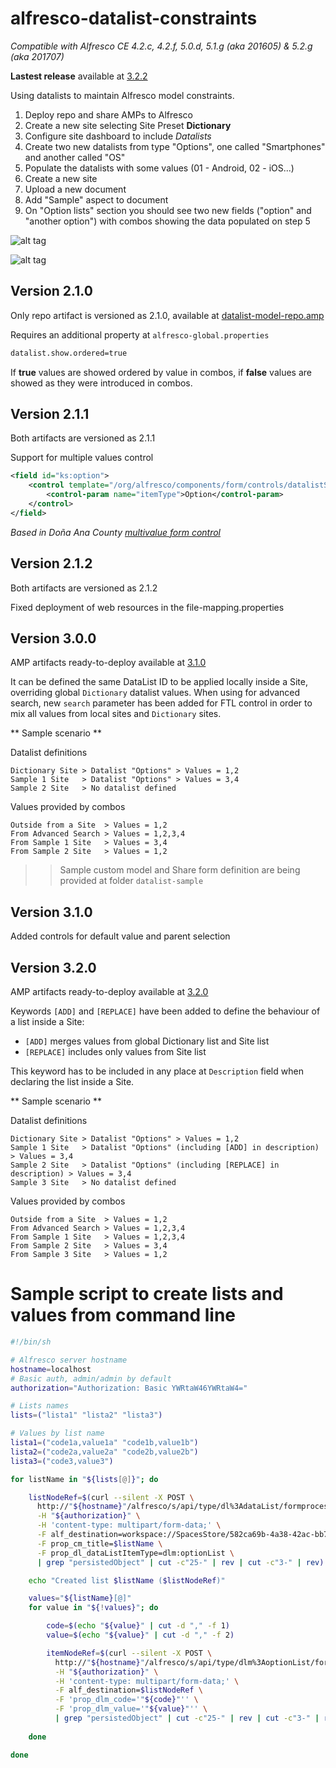 
alfresco-datalist-constraints
=============================

*Compatible with Alfresco CE 4.2.c, 4.2.f, 5.0.d, 5.1.g (aka 201605) & 5.2.g (aka 201707)*

**Lastest release** available at [3.2.2](https://github.com/keensoft/alfresco-datalist-constraints/releases/tag/3.2.2)

Using datalists to maintain Alfresco model constraints.

1. Deploy repo and share AMPs to Alfresco
2. Create a new site selecting Site Preset **Dictionary**
3. Configure site dashboard to include *Datalists*
4. Create two new datalists from type "Options", one called "Smartphones" and another called "OS"
5. Populate the datalists with some values (01 - Android, 02 - iOS...)
6. Create a new site
7. Upload a new document
8. Add "Sample" aspect to document
9. On "Option lists" section you should see two new fields ("option" and "another option") with combos showing the data populated on step 5

![alt tag](https://cloud.githubusercontent.com/assets/1818300/2766867/b0fcbb8c-ca32-11e3-83f4-f2ff76690683.png)

![alt tag](https://cloud.githubusercontent.com/assets/1818300/2766889/fd96af8e-ca32-11e3-9dbe-04af7007c113.png)

## Version 2.1.0

Only repo artifact is versioned as 2.1.0, available at [datalist-model-repo.amp](https://github.com/keensoft/alfresco-datalist-constraints/releases/download/2.1.0/datalist-model-repo.amp)

Requires an additional property at `alfresco-global.properties`

```bash
datalist.show.ordered=true
```

If **true** values are showed ordered by value in combos, if **false** values are showed as they were introduced in combos.

## Version 2.1.1

Both artifacts are versioned as 2.1.1

Support for multiple values control

```xml
<field id="ks:option">
    <control template="/org/alfresco/components/form/controls/datalistSelectone-multiple.ftl">
        <control-param name="itemType">Option</control-param>
    </control>                    
</field>
```

*Based in Doña Ana County [multivalue form control](https://github.com/donaanacounty/multivalueFormControl)*

## Version 2.1.2

Both artifacts are versioned as 2.1.2

Fixed deployment of web resources in the file-mapping.properties 

## Version 3.0.0

AMP artifacts ready-to-deploy available at [3.1.0](https://github.com/keensoft/alfresco-datalist-constraints/releases/tag/3.1.0)

It can be defined the same DataList ID to be applied locally inside a Site, overriding global `Dictionary` datalist values. When using for advanced search, new `search` parameter has been added for FTL control in order to mix all values from local sites and `Dictionary` sites.

** Sample scenario **

Datalist definitions

```
Dictionary Site > Datalist "Options" > Values = 1,2
Sample 1 Site   > Datalist "Options" > Values = 3,4
Sample 2 Site   > No datalist defined
```

Values provided by combos 

```
Outside from a Site  > Values = 1,2
From Advanced Search > Values = 1,2,3,4
From Sample 1 Site   > Values = 3,4
From Sample 2 Site   > Values = 1,2
```

>> Sample custom model and Share form definition are being provided at folder `datalist-sample`

## Version 3.1.0

Added controls for default value and parent selection

## Version 3.2.0

AMP artifacts ready-to-deploy available at [3.2.0](https://github.com/keensoft/alfresco-datalist-constraints/releases/tag/3.2.0)

Keywords `[ADD]` and `[REPLACE]` have been added to define the behaviour of a list inside a Site:

* `[ADD]` merges values from global Dictionary list and Site list
* `[REPLACE]` includes only values from Site list

This keyword has to be included in any place at `Description` field when declaring the list inside a Site.

** Sample scenario **

Datalist definitions

```
Dictionary Site > Datalist "Options" > Values = 1,2
Sample 1 Site   > Datalist "Options" (including [ADD] in description) > Values = 3,4
Sample 2 Site   > Datalist "Options" (including [REPLACE] in description) > Values = 3,4
Sample 3 Site   > No datalist defined
```

Values provided by combos 

```
Outside from a Site  > Values = 1,2
From Advanced Search > Values = 1,2,3,4
From Sample 1 Site   > Values = 1,2,3,4
From Sample 2 Site   > Values = 3,4
From Sample 3 Site   > Values = 1,2
```

# Sample script to create lists and values from command line

```bash
#!/bin/sh

# Alfresco server hostname
hostname=localhost
# Basic auth, admin/admin by default
authorization="Authorization: Basic YWRtaW46YWRtaW4="

# Lists names
lists=("lista1" "lista2" "lista3")

# Values by list name
lista1=("code1a,value1a" "code1b,value1b")
lista2=("code2a,value2a" "code2b,value2b")
lista3=("code3,value3")

for listName in "${lists[@]}"; do

	listNodeRef=$(curl --silent -X POST \
	  http://"${hostname}"/alfresco/s/api/type/dl%3AdataList/formprocessor \
	  -H "${authorization}" \
	  -H 'content-type: multipart/form-data;' \
	  -F alf_destination=workspace://SpacesStore/582ca69b-4a38-42ac-bb7b-d215929a2e17 \
	  -F prop_cm_title=$listName \
	  -F prop_dl_dataListItemType=dlm:optionList \
	  | grep "persistedObject" | cut -c"25-" | rev | cut -c"3-" | rev)

	echo "Created list $listName ($listNodeRef)"

	values="${listName}[@]"
	for value in "${!values}"; do

		code=$(echo "${value}" | cut -d "," -f 1)
		value=$(echo "${value}" | cut -d "," -f 2)

		itemNodeRef=$(curl --silent -X POST \
		  http://"${hostname}"/alfresco/s/api/type/dlm%3AoptionList/formprocessor \
	      -H "${authorization}" \
		  -H 'content-type: multipart/form-data;' \
		  -F alf_destination=$listNodeRef \
		  -F 'prop_dlm_code='"${code}"'' \
		  -F 'prop_dlm_value='"${value}"'' \
		  | grep "persistedObject" | cut -c"25-" | rev | cut -c"3-" | rev)
		  
	done

done
```